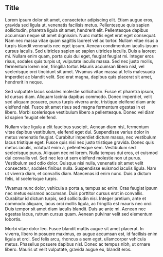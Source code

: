 ## Title

Lorem ipsum dolor sit amet, consectetur adipiscing elit. Etiam augue eros, gravida sed ligula ut, venenatis facilisis metus. Pellentesque quis sapien sollicitudin, pharetra ligula sit amet, hendrerit elit. Pellentesque dapibus accumsan neque sit amet dignissim. Nunc mattis eget erat eget consequat. Nam nec massa vitae quam sagittis laoreet vel ac tortor. Nullam vitae risus a turpis blandit venenatis nec eget ipsum. Aenean condimentum iaculis ipsum cursus iaculis. Sed ultricies sapien ac sapien ultricies iaculis. Duis a laoreet mi. Nullam enim quam, porta quis dui eget, feugiat feugiat mi. Integer eros risus, sodales quis turpis ut, vulputate iaculis massa. Sed nec justo mollis, fermentum lorem non, fringilla tortor. Mauris accumsan libero nisl, vel scelerisque orci tincidunt sit amet. Vivamus vitae massa at felis malesuada imperdiet ac blandit velit. Sed erat magna, dapibus quis placerat sit amet, hendrerit in neque.

Sed vulputate lacus sodales molestie sollicitudin. Fusce et pharetra ipsum, id cursus diam. Aliquam lacinia dapibus commodo. Donec imperdiet, velit sed aliquam posuere, purus turpis viverra ante, tristique eleifend diam ante eleifend nisl. Fusce sit amet risus sed magna fermentum egestas in et libero. Morbi scelerisque vestibulum libero a pellentesque. Donec vel diam id sapien feugiat eleifend.

Nullam vitae ligula a elit faucibus suscipit. Aenean diam nisl, fermentum vitae dapibus vestibulum, eleifend eget dui. Suspendisse varius dolor in metus venenatis feugiat. Curabitur imperdiet dictum massa, nec vestibulum lacus tristique eget. Fusce quis nisi nec justo tristique gravida. Donec quis metus iaculis, volutpat enim a, pellentesque sem. Vestibulum sed scelerisque purus. Aliquam nec mi lorem. Nulla tempus dui eros, et euismod dui convallis vel. Sed nec leo ut sem eleifend molestie non ut purus. Vestibulum sed odio dolor. Quisque nisi nulla, venenatis sit amet velit consectetur, sodales finibus nulla. Suspendisse euismod iaculis ligula. Nam ut viverra diam, et convallis diam. Maecenas id enim nunc. Duis a dictum felis, id scelerisque turpis.

Vivamus nunc dolor, vehicula a porta a, tempus ac enim. Cras feugiat ipsum nec metus euismod accumsan. Duis porttitor cursus erat in convallis. Curabitur id dictum turpis, sed sollicitudin nisi. Integer pretium, ante et commodo aliquam, lacus orci mollis ligula, ac fringilla est mauris nec orci. Duis tempor sit amet diam iaculis blandit. Duis ac ante mi. Aenean nec egestas lacus, rutrum cursus quam. Aenean pulvinar velit sed elementum lobortis.

Morbi vitae dolor leo. Fusce blandit mattis augue sit amet placerat. In viverra, libero in posuere maximus, ex augue accumsan est, id facilisis enim ligula at orci. Sed felis arcu, rhoncus a sem eget, ullamcorper vehicula metus. Phasellus posuere dapibus nisl. Donec ac tempus nibh, ut ornare libero. Mauris ut velit vulputate, gravida augue eu, blandit eros.